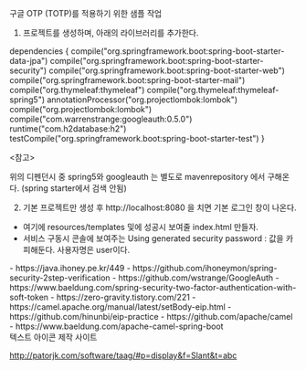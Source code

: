 구글 OTP (TOTP)를 적용하기 위한 샘플 작업

1. 프로젝트를 생성하며, 아래의 라이브러리를 추가한다.

 dependencies {
	compile("org.springframework.boot:spring-boot-starter-data-jpa")
	compile("org.springframework.boot:spring-boot-starter-security")
	compile("org.springframework.boot:spring-boot-starter-web")
	compile("org.springframework.boot:spring-boot-starter-mail")
	compile("org.thymeleaf:thymeleaf")
	compile("org.thymeleaf:thymeleaf-spring5")
	annotationProcessor("org.projectlombok:lombok")
	compile("org.projectlombok:lombok")
	compile("com.warrenstrange:googleauth:0.5.0")
	runtime("com.h2database:h2")
	testCompile("org.springframework.boot:spring-boot-starter-test")
 }

<참고>

위의 디펜던시 중 spring5와 googleauth 는 별도로 mavenrepository 에서 구해온다.
(spring starter에서 검색 안됨)

2. 기본 프로젝트만 생성 후 http://localhost:8080 을 치면 기본 로그인 창이 나온다.
 - 여기에 resources/templates 및에 성공시 보여줄 index.html 만들자.
 - 서비스 구동시 콘솔에 보여주는 Using generated security password : 값을 카피해둔다. 사용자명은 user이다.
 
 <Google Authenticator TOTP>
 - https://java.ihoney.pe.kr/449
 - https://github.com/ihoneymon/spring-security-2step-verification
 - https://github.com/wstrange/GoogleAuth
 - https://www.baeldung.com/spring-security-two-factor-authentication-with-soft-token
 - https://zero-gravity.tistory.com/221
 
 
 <Apache Camel>
 - https://camel.apache.org/manual/latest/setBody-eip.html
 - https://github.com/hinunbi/eip-practice
 - https://github.com/apache/camel
 - https://www.baeldung.com/apache-camel-spring-boot
 
 <br>
 텍스트 아이콘 제작 사이트
 
 http://patorjk.com/software/taag/#p=display&f=Slant&t=abc
 
 
 

